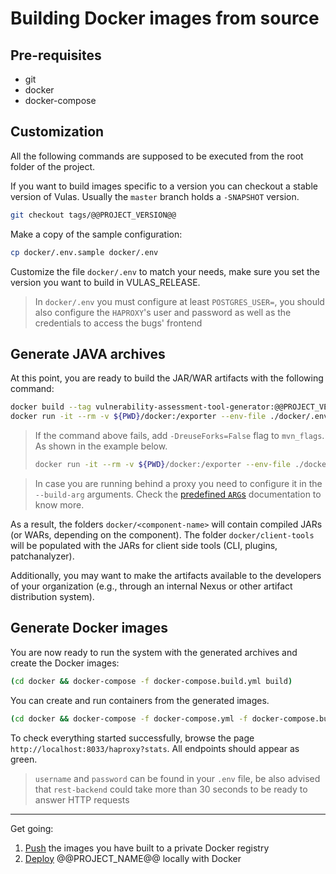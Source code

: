 # Building Docker images from source

## Pre-requisites

- git
- docker
- docker-compose

## Customization

All the following commands are supposed to be executed from the root folder of the project.

If you want to build images specific to a version you can checkout a stable version of Vulas. Usually the `master` branch holds a `-SNAPSHOT` version.

```sh
git checkout tags/@@PROJECT_VERSION@@
```

Make a copy of the sample configuration:

```sh
cp docker/.env.sample docker/.env
```

Customize the file `docker/.env` to match your needs, make sure you set the version you want to build in VULAS_RELEASE.

> In `docker/.env` you must configure at least `POSTGRES_USER=`, you should also configure the `HAPROXY`'s user and password as well as the credentials to access the bugs' frontend

## Generate JAVA archives

At this point, you are ready to build the JAR/WAR artifacts with the following command:

```sh
docker build --tag vulnerability-assessment-tool-generator:@@PROJECT_VERSION@@ -f docker/Dockerfile .
docker run -it --rm -v ${PWD}/docker:/exporter --env-file ./docker/.env -e mvn_flags=-DskipTests vulnerability-assessment-tool-generator:@@PROJECT_VERSION@@
```

> If the command above fails, add `-DreuseForks=False` flag to `mvn_flags`. As shown in the example below.
>
> ```sh
> docker run -it --rm -v ${PWD}/docker:/exporter --env-file ./docker/.env -e mvn_flags='-DskipTests -DreuseForks=False' vulnerability-assessment-tool-generator:@@PROJECT_VERSION@@
> ```

> In case you are running behind a proxy you need to configure it in the `--build-arg` arguments. Check the [predefined `ARG`s](https://docs.docker.com/engine/reference/builder/#predefined-args) documentation to know more.

As a result, the folders `docker/<component-name>` will contain compiled JARs (or WARs, depending on the component). The folder `docker/client-tools` will be populated with the JARs for client side tools (CLI, plugins, patchanalyzer).

Additionally, you may want to make the artifacts available to the developers of your organization (e.g., through an internal Nexus or other artifact distribution system).

## Generate Docker images

You are now ready to run the system with the generated archives and create the Docker images:

```sh
(cd docker && docker-compose -f docker-compose.build.yml build)
```

You can create and run containers from the generated images.

```sh
(cd docker && docker-compose -f docker-compose.yml -f docker-compose.build.yml up -d)
```

To check everything started successfully, browse the page `http://localhost:8033/haproxy?stats`. All endpoints should appear as green.

> `username` and `password` can be found in your `.env` file, be also advised that `rest-backend` could take more than 30 seconds to be ready to answer HTTP requests

---

Get going:

1. [Push](../registry/) the images you have built to a private Docker registry
2. [Deploy](../docker/) @@PROJECT_NAME@@ locally with Docker
